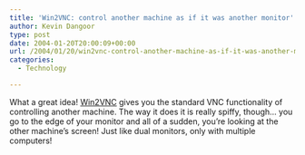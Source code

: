 ```yaml
---
title: 'Win2VNC: control another machine as if it was another monitor'
author: Kevin Dangoor
type: post
date: 2004-01-20T20:00:09+00:00
url: /2004/01/20/win2vnc-control-another-machine-as-if-it-was-another-monitor/
categories:
  - Technology

---
```

What a great idea! [Win2VNC][1] gives you the standard VNC functionality of controlling another machine. The way it does it is really spiffy, though&#8230; you go to the edge of your monitor and all of a sudden, you&#8217;re looking at the other machine&#8217;s screen! Just like dual monitors, only with multiple computers!

 [1]: http://www.hubbe.net/~hubbe/win2vnc.html "Win2VNC"